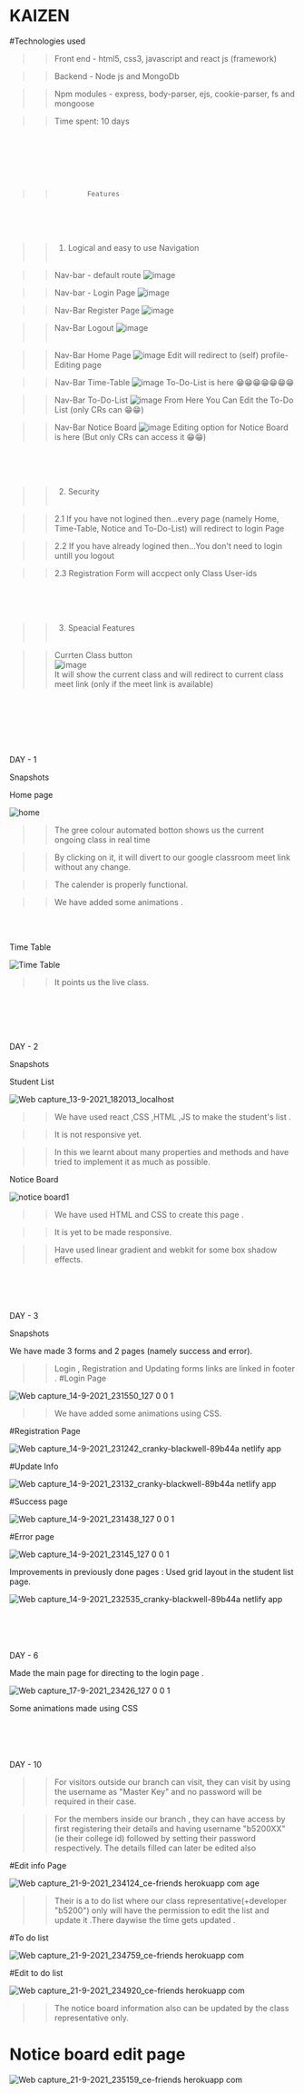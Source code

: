 # KAIZEN

#Technologies used

>>Front end  - html5, css3, javascript and react js (framework)

>>Backend - Node js and MongoDb

>>Npm modules - express, body-parser, ejs, cookie-parser, fs and mongoose

>> Time spent: 10 days

<br><br><br><br><br>

>>             Features
<br><br><br>
>> 1. Logical and easy to use Navigation<br><br>

>> Nav-bar - default route ![image](https://user-images.githubusercontent.com/85221003/134266802-904b1fe5-3355-4c30-9567-da9670f1f3f6.png) <br>


>> Nav-bar - Login Page ![image](https://user-images.githubusercontent.com/85221003/134266977-b763554b-22bf-4b0a-9b08-b7e0931ae44e.png) <br>


>> Nav-Bar Register Page ![image](https://user-images.githubusercontent.com/85221003/134267091-3c831f99-87d1-4c80-affe-f2619cfe3c4d.png) <br>


>> Nav-Bar Logout ![image](https://user-images.githubusercontent.com/85221003/134267199-dafeb411-a6f9-47d0-9239-17e9ef7ba757.png) <br><br>




>> Nav-Bar Home Page ![image](https://user-images.githubusercontent.com/85221003/134267290-7aedf0ee-b784-4cc8-8a75-40b493780c0f.png)
Edit will redirect to (self) profile-Editing page <br>


>> Nav-Bar Time-Table ![image](https://user-images.githubusercontent.com/85221003/134267449-65f99e5b-ae0e-4441-9649-ad901d6d310f.png)
To-Do-List is here 😁😁😁😁😁😁😁<br>


>> Nav-Bar To-Do-List ![image](https://user-images.githubusercontent.com/85221003/134267625-f4cbaf9f-34f2-4673-b511-12490a132ef5.png)
From Here You Can Edit the To-Do List (only CRs can 😁😁)<br>


>> Nav-Bar Notice Board ![image](https://user-images.githubusercontent.com/85221003/134267907-b55432d3-eb1e-48ad-8713-03081f89e4c9.png)
Editing option for Notice Board is here (But only CRs can access it 😁😁)

<br><br><br>
>> 2. Security<br><br>

>> 2.1 If you have not logined then...every page (namely Home, Time-Table, Notice and To-Do-List) will redirect to login Page<br>

>> 2.2 If you have already logined then...You don't need to login untill you logout<br>

>> 2.3 Registration Form will accpect only Class User-ids

<br><br><br>
>> 3. Speacial Features <br><br>

>> Currten Class button <br>
![image](https://user-images.githubusercontent.com/85221003/134268760-4804cae8-648b-4d7c-8f0e-121679065972.png)<br>
It will show the current class and will redirect to current class meet link (only if the meet link is available)


<br><br><br><br><br><br>
DAY - 1

Snapshots

Home page

![home](https://user-images.githubusercontent.com/77490864/132987331-27da3912-9169-47f0-a8c2-ba19444c4efe.jpeg)

>> The gree colour automated botton shows us the current ongoing class in real time 

>> By clicking on it, it will divert to our google classroom meet link without any change.

>> The calender is properly functional.

>> We have added some animations .

<br><br>

Time Table

![Time Table](https://user-images.githubusercontent.com/77490864/132987026-c536d064-ae8b-4544-a11a-955228eb5d57.jpeg)

>>It points us the live class.

<br><br><br><br>

DAY - 2

Snapshots

Student List

![Web capture_13-9-2021_182013_localhost](https://user-images.githubusercontent.com/77490864/133086512-23d98a48-849d-4f94-a9d7-fbb20239f9c3.jpeg)

>> We have used react ,CSS ,HTML ,JS to make the student's list .

>> It is not responsive yet.

>>  In this we learnt about many properties and methods and have tried to implement it as much as possible.

Notice Board

![notice board1](https://user-images.githubusercontent.com/77490864/133099685-96cf4e50-91a0-462a-b2ed-81f275e8539a.jpeg)

>> We have used HTML and CSS to create this page .

>>  It is yet to be made responsive.

>> Have used linear gradient and webkit for some box shadow effects.  

<br><br><br><br>
DAY - 3

Snapshots

We have made 3 forms and 2 pages (namely success and error). 
>> Login , Registration and Updating forms links are linked in footer .
#Login Page

![Web capture_14-9-2021_231550_127 0 0 1](https://user-images.githubusercontent.com/77490864/133307770-b436518a-a345-4fe5-b5ff-67fc25390acb.jpeg)

>> We have added some animations using CSS.

#Registration Page

![Web capture_14-9-2021_231242_cranky-blackwell-89b44a netlify app](https://user-images.githubusercontent.com/77490864/133308316-1befb5e4-44c6-4dc4-813f-5bfc718a5d65.jpeg)

#Update Info

![Web capture_14-9-2021_23132_cranky-blackwell-89b44a netlify app](https://user-images.githubusercontent.com/77490864/133308498-8dee003e-c9a9-4750-82dd-da9c01e19ef8.jpeg)

#Success page

![Web capture_14-9-2021_231438_127 0 0 1](https://user-images.githubusercontent.com/77490864/133308529-1962c428-5307-4e77-bfd7-b614159cc4f9.jpeg)

#Error page

![Web capture_14-9-2021_23145_127 0 0 1](https://user-images.githubusercontent.com/77490864/133308590-77699525-f3a9-4d2b-81e1-4e301689ab2a.jpeg)

Improvements in previously done pages  : Used grid layout in the student list page.

![Web capture_14-9-2021_232535_cranky-blackwell-89b44a netlify app](https://user-images.githubusercontent.com/77490864/133309122-2be160f5-ed45-41e5-a573-19ec70d25d3d.jpeg)

<br><br><br><br>
DAY - 6

Made the main page for directing to the login page . 

![Web capture_17-9-2021_23426_127 0 0 1](https://user-images.githubusercontent.com/77490864/133836507-aa0166df-cfe9-4114-9c6e-67cc358f59ae.jpeg)

Some animations made using CSS

<br><br><br><br>
DAY - 10 

>>For visitors outside our branch can visit, they can visit by using the username as "Master Key" and no password will be required in their case.

>>For the members inside our branch , they can have access by first registering their details and having username "b5200XX" (ie their college id) followed by setting        their password respectively.
>>The details filled can later be edited also 

   #Edit info Page
   
   ![Web capture_21-9-2021_234124_ce-friends herokuapp com](https://user-images.githubusercontent.com/77490864/134225066-c5e8c7a4-7d8c-42b7-abc9-3d21365be1cd.jpeg)
age 

>>Their is a to do list where our class representative(+developer "b5200") only will have the permission to edit the list and update it .There daywise the time gets updated .

#To do list

![Web capture_21-9-2021_234759_ce-friends herokuapp com](https://user-images.githubusercontent.com/77490864/134225783-a17765b9-a7c0-4cf1-90f3-e57dcb3d842d.jpeg)

#Edit to do list

![Web capture_21-9-2021_234920_ce-friends herokuapp com](https://user-images.githubusercontent.com/77490864/134225975-b15843a2-f0de-4095-8a37-f907dd433b41.jpeg)

>> The notice board information also can be updated by the class representative only.

# Notice board edit page

![Web capture_21-9-2021_235159_ce-friends herokuapp com](https://user-images.githubusercontent.com/77490864/134226709-cbf93d06-aa68-4ee4-a4d4-6534f0f05aa0.jpeg)






